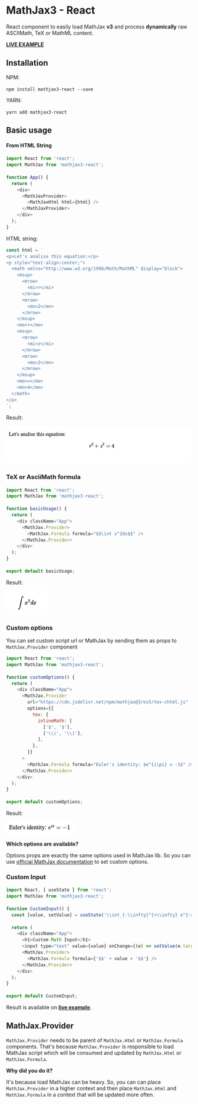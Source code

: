 # MathJax3 - React

React component to easily load MathJax **v3** and process **dynamically** raw ASCIIMath, TeX or MathML content.

[**LIVE EXAMPLE**](https://asnunes.github.io/mathjax3-react/)

## Installation

NPM:

`npm install mathjax3-react --save`

YARN:

`yarn add mathjax3-react`

## Basic usage

#### From HTML String

```javascript
import React from 'react';
import MathJax from 'mathjax3-react';

function App() {
  return (
    <div>
      <MathJaxProvider>
        <MathJaxHtml html={html} />
      </MathJaxProvider>
    </div>
  );
}
```

HTML string:

```javascript
const html = `
<p>Let's analise this equation:</p>
<p style="text-align:center;">
  <math xmlns="http://www.w3.org/1998/Math/MathML" display="block">
    <msup>
      <mrow>
        <mi>r</mi>
      </mrow>
      <mrow>
        <mn>2</mn>
      </mrow>
    </msup>
    <mo>+</mo>
    <msup>
      <mrow>
        <mi>z</mi>
      </mrow>
      <mrow>
        <mn>2</mn>
      </mrow>
    </msup>
    <mo>=</mo>
    <mn>4</mn>
  </math>
</p>
`;
```

Result:

![basic html example](./docs/images/html-basic.png)

### TeX or AsciiMath formula

```javascript
import React from 'react';
import MathJax from 'mathjax3-react';

function basicUsage() {
  return (
    <div className="App">
      <MathJax.Provider>
        <MathJax.Formula formula="$$\int x^2dx$$" />
      </MathJax.Provider>
    </div>
  );
}

export default basicUsage;
```

Result:

![basic formula example](./docs/images/formula-basic.png)

### Custom options

You can set custom script url or MathJax by sending them as props to `MathJax.Provider` component

```javascript
import React from 'react';
import MathJax from 'mathjax3-react';

function customOptions() {
  return (
    <div className="App">
      <MathJax.Provider
        url="https://cdn.jsdelivr.net/npm/mathjax@3/es5/tex-chtml.js"
        options={{
          tex: {
            inlineMath: [
              ['$', '$'],
              ['\\(', '\\)'],
            ],
          },
        }}
      >
        <MathJax.Formula formula="Euler's identity: $e^{i\pi} = -1$" />
      </MathJax.Provider>
    </div>
  );
}

export default customOptions;
```

Result:

![custom formula example](./docs/images/formula-custom.png)

**Which options are available?**

Options props are exactly the same options used in MathJax lib. So you can use [official MathJax documentation](https://docs.mathjax.org/en/latest/web/configuration.html) to set custom options.

### Custom Input

```javascript
import React, { useState } from 'react';
import MathJax from 'mathjax3-react';

function CustomInput() {
  const [value, setValue] = useState('\\int_{-\\infty}^{+\\infty} e^{-x^2} dx = \\sqrt{\\pi}');

  return (
    <div className="App">
      <h1>Custom Math Input</h1>
      <input type="text" value={value} onChange={(e) => setValue(e.target.value)} style={{ width: '100%' }} />
      <MathJax.Provider>
        <MathJax.Formula formula={'$$' + value + '$$'} />
      </MathJax.Provider>
    </div>
  );
}

export default CustomInput;
```

Result is available on [**live example**](https://asnunes.github.io/mathjax3-react/).

## MathJax.Provider

`MathJax.Provider` needs to be parent of `MathJax.Html` or `MathJax.Formula` components. That's because `MathJax.Provider` is responsible to load MathJax script which will be consumed and updated by `MathJax.Html` or `MathJax.Formula`.

**Why did you do it?**

It's because load MathJax can be heavy. So, you can can place `MathJax.Provider` in a higher context and then place `MathJax.Html` and `MathJax.Formula` in a context that will be updated more often.

